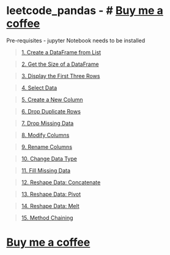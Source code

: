 # leetcode_pandas - # [Buy me a coffee](https://rajnishspandey.gumroad.com/coffee)

Pre-requisites - jupyter Notebook needs to be installed

>   [1. Create a DataFrame from List](https://leetcode.com/problems/create-a-dataframe-from-list/description/?envType=study-plan-v2&envId=introduction-to-pandas&lang=pythondata)

>   [2. Get the Size of a DataFrame](https://leetcode.com/problems/get-the-size-of-a-dataframe/description/?envType=study-plan-v2&envId=introduction-to-pandas&lang=pythondata)

>   [3. Display the First Three Rows](https://leetcode.com/problems/display-the-first-three-rows/?envType=study-plan-v2&envId=introduction-to-pandas&lang=pythondata)

>   [4. Select Data](<https://leetcode.com/problems/select-data/description/?envType=study-plan-v2&envId=introduction-to-pandas&lang=pythondata)>)

>   [5. Create a New Column](https://leetcode.com/problems/create-a-new-column/?envType=study-plan-v2&envId=introduction-to-pandas&lang=pythondata)

>   [6. Drop Duplicate Rows](https://leetcode.com/problems/drop-duplicate-rows/?envType=study-plan-v2&envId=introduction-to-pandas&lang=pythondata)

>   [7. Drop Missing Data](https://leetcode.com/problems/drop-missing-data/description/?envType=study-plan-v2&envId=introduction-to-pandas&lang=pythondata)

>   [8. Modify Columns](https://leetcode.com/problems/modify-columns/description/?envType=study-plan-v2&envId=introduction-to-pandas&lang=pythondata)

>   [9. Rename Columns](https://leetcode.com/problems/rename-columns/?envType=study-plan-v2&envId=introduction-to-pandas&lang=pythondata)

>   [10. Change Data Type](https://leetcode.com/problems/change-data-type/description/?envType=study-plan-v2&envId=introduction-to-pandas&lang=pythondata)

>   [11. Fill Missing Data](https://leetcode.com/problems/fill-missing-data/description/?envType=study-plan-v2&envId=introduction-to-pandas&lang=pythondata)

>   [12. Reshape Data: Concatenate](https://leetcode.com/problems/reshape-data-concatenate/?envType=study-plan-v2&envId=introduction-to-pandas&lang=pythondata)

>   [13.  Reshape Data: Pivot](https://leetcode.com/problems/reshape-data-pivot/?envType=study-plan-v2&envId=introduction-to-pandas&lang=pythondata)

>   [14. Reshape Data: Melt](https://leetcode.com/problems/reshape-data-melt/?envType=study-plan-v2&envId=introduction-to-pandas&lang=pythondata)

>   [15. Method Chaining](https://leetcode.com/problems/method-chaining/description/?envType=study-plan-v2&envId=introduction-to-pandas&lang=pythondata)

# [Buy me a coffee](https://rajnishspandey.gumroad.com/coffee)
